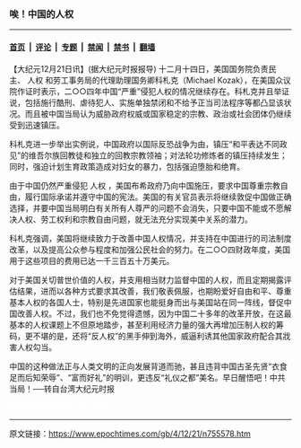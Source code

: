 ### 唉！中国的人权

---

#### [首页](../../../..?n755578) &nbsp;|&nbsp; [评论](../../../../../epoch-comment?n755578) &nbsp;|&nbsp; [专题](../../../../../epoch-special?n755578) &nbsp;|&nbsp; [禁闻](../../../../../epoch-news?n755578) &nbsp;|&nbsp; [禁书](../../../../../books?n755578) &nbsp;|&nbsp; [翻墙](https://github.com/gfw-breaker/nogfw/blob/master/README.md?n755578)


<div class="post_content" id="artbody" itemprop="articleBody">
 <!-- article content begin -->
 <p>
  【大纪元12月21日讯】(据大纪元时报报导) 十二月十四日，美国国务院负责民主、
  <ok href="https://www.epochtimes.com/gb/tag/%E4%BA%BA%E6%9D%83.html">
   人权
  </ok>
  和劳工事务局的代理助理国务卿科札克（Michael Kozak），在美国众议院作证时表示，二○○四年中国“严重”侵犯人权的情况继续存在。科札克并且举证说，包括施行酷刑、虐待犯人、实施单独禁闭和不给予正当司法程序等都凸显该状况。而且被中国当局认为威胁政府权威或国家稳定的宗教、政治或社会团体仍继续受到迅速镇压。
 </p>
 <p>
  科札克进一步举出实例说，中国政府以国际反恐战争为由，镇压“和平表达不同政见”的维吾尔族回教徒和独立的回教宗教领袖；对法轮功修炼者的镇压持续发生；同时，强迫计划生育政策造成对妇女的暴力，包括强迫堕胎和绝育。
 </p>
 <p>
  由于中国仍然严重侵犯
  <ok href="https://www.epochtimes.com/gb/tag/%E4%BA%BA%E6%9D%83.html">
   人权
  </ok>
  ，美国布希政府乃向中国施压，要求中国尊重宗教自由，履行国际承诺并遵守中国的宪法。美国的有关官员表示将继续敦促中国做正确选择，并要中国当局明白有关所有人尊严的问题不会消失，只要中国不能或不愿解决人权、劳工权利和宗教自由问题，就无法充分实现美中关系的潜力。
 </p>
 <p>
  科札克强调，美国将继续致力于改善中国人权情况，并支持在中国进行的司法制度改革，以及提高公众参与程度和加强公民社会的努力。在二○○四财政年度，美国用于这些项目的费用已达一千三百五十万美元。
 </p>
 <p>
  对于美国关切普世价值的人权，并支用相当财力监督中国的人权，而且定期揭露评估结果，进而以各种方式要求其改善，我们敬表佩服，也期盼爱好自由和平、尊重基本人权的各国人士，特别是先进国家也能挺身而出与美国站在同一阵线，督促中国改善人权。不过，我们也不免觉得遗憾，因为中国二十多年的改革开放，在这最基本的人权课题上不但原地踏步，甚至利用经济力量的强大再增加压制人权的筹码，更不堪的是，还将“反人权”的黑手伸到海外，威逼利诱其他国家政府配合其戕害人权勾当。
 </p>
 <p>
  中国的这种做法正与人类文明的正向发展背道而驰，甚且违背中国古圣先贤“衣食足而后知荣辱”、“富而好礼”的明训，更违反“礼仪之都”美名。早日醒悟吧！中共当局！──转自台湾大纪元时报
 </p>
 <p>
  <font color="#ffffff">
   (http://www.dajiyuan.com)
  </font>
 </p>
 <!-- article content end -->
 <div id="below_article_ad">
 </div>
</div>


---

原文链接：https://www.epochtimes.com/gb/4/12/21/n755578.htm